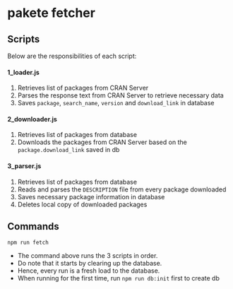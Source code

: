 # pakete fetcher

## Scripts

Below are the responsibilities of each script:

#### 1_loader.js
1. Retrieves list of packages from CRAN Server
2. Parses the response text from CRAN Server to retrieve necessary data
3. Saves `package`, `search_name`, `version` and `download_link` in database

#### 2_downloader.js
1. Retrieves list of packages from database
1. Downloads the packages from CRAN Server based on the `package.download_link` saved in db

#### 3_parser.js
1. Retrieves list of packages from database
2. Reads and parses the `DESCRIPTION` file from every package downloaded
3. Saves necessary package information in database
4. Deletes local copy of downloaded packages

## Commands

```
npm run fetch
```

- The command above runs the 3 scripts in order. 
- Do note that it starts by clearing up the database.
- Hence, every run is a fresh load to the database.
- When running for the first time, run `npm run db:init` first to create db